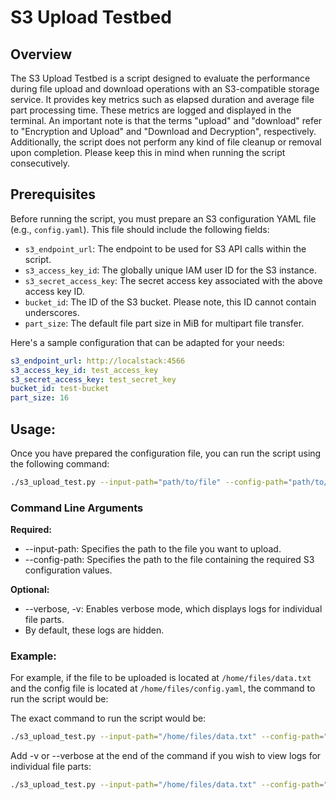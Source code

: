<!--
 Copyright 2021 - 2023 Universität Tübingen, DKFZ, EMBL, and Universität zu Köln
 for the German Human Genome-Phenome Archive (GHGA)

 Licensed under the Apache License, Version 2.0 (the "License");
 you may not use this file except in compliance with the License.
 You may obtain a copy of the License at

     http://www.apache.org/licenses/LICENSE-2.0

 Unless required by applicable law or agreed to in writing, software
 distributed under the License is distributed on an "AS IS" BASIS,
 WITHOUT WARRANTIES OR CONDITIONS OF ANY KIND, either express or implied.
 See the License for the specific language governing permissions and
 limitations under the License.

-->

# S3 Upload Testbed

## Overview
The S3 Upload Testbed is a script designed to evaluate the performance during file
upload and download operations with an S3-compatible storage service. It provides key
metrics such as elapsed duration and average file part processing time. These metrics
are logged and displayed in the terminal. An important note is that the terms "upload"
and "download" refer to "Encryption and Upload" and "Download and Decryption", respectively.
Additionally, the script does not perform any kind of file cleanup or removal upon completion.
Please keep this in mind when running the script consecutively.

## Prerequisites
Before running the script, you must prepare an S3 configuration YAML file
(e.g., `config.yaml`). This file should include the following fields:

- `s3_endpoint_url`: The endpoint to be used for S3 API calls within the script.
- `s3_access_key_id`: The globally unique IAM user ID for the S3 instance.
- `s3_secret_access_key`: The secret access key associated with the above access key ID.
- `bucket_id`: The ID of the S3 bucket. Please note, this ID cannot contain underscores.
- `part_size`: The default file part size in MiB for multipart file transfer.

Here's a sample configuration that can be adapted for your needs:

```yaml
s3_endpoint_url: http://localstack:4566
s3_access_key_id: test_access_key
s3_secret_access_key: test_secret_key
bucket_id: test-bucket
part_size: 16
```

## Usage:
Once you have prepared the configuration file, you can run the script using the following command:
```bash
./s3_upload_test.py --input-path="path/to/file" --config-path="path/to/config_file" -v
```

### Command Line Arguments
**Required:**
- --input-path: Specifies the path to the file you want to upload.
- --config-path: Specifies the path to the file containing the required S3 configuration values.

**Optional:**
- --verbose, -v: Enables verbose mode, which displays logs for individual file parts.
- By default, these logs are hidden.


### Example:
For example, if the file to be uploaded is located at `/home/files/data.txt` and the
config file is located at `/home/files/config.yaml`, the command to run the script would be:

The exact command to run the script would be:
```bash
./s3_upload_test.py --input-path="/home/files/data.txt" --config-path="/home/files/config.yaml"
```

Add -v or --verbose at the end of the command if you wish to view logs for individual file parts:
```bash
./s3_upload_test.py --input-path="/home/files/data.txt" --config-path="/home/files/config.yaml" -v
```
